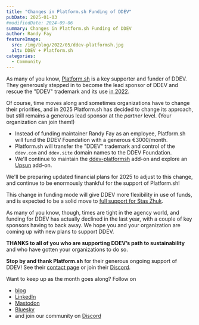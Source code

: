 ```yaml
---
title: "Changes in Platform.sh Funding of DDEV"
pubDate: 2025-01-03
#modifiedDate: 2024-09-06
summary: Changes in Platform.sh Funding of DDEV
author: Randy Fay
featureImage:
  src: /img/blog/2022/05/ddev-platformsh.jpg
  alt: DDEV + Platform.sh
categories:
  - Community
---
```


As many of you know, [Platform.sh](https://platform.sh) is a key supporter and funder of DDEV. They generously stepped in to become the lead sponsor of DDEV and rescue the "DDEV" trademark and its use [in 2022](platform-sh-becomes-a-lead-sponsor-of-ddev.md).

Of course, time moves along and sometimes organizations have to change their priorities, and in 2025 Platform.sh has decided to change its approach, but still remains a generous lead sponsor at the _partner_ level. (Your organization can join them!)

- Instead of funding maintainer Randy Fay as an employee, Platform.sh will fund the DDEV Foundation with a generous €3000/month.
- Platform.sh will transfer the "DDEV" trademark and control of the `ddev.com` and `ddev.site` domain names to the DDEV Foundation.
- We'll continue to maintain the [ddev-platformsh](https://github.com/ddev/ddev-platformsh) add-on and explore an [Upsun](https://upsun.com) add-on.

We'll be preparing updated financial plans for 2025 to adjust to this change, and continue to be enormously thankful for the support of Platform.sh!

This change in funding mode will give DDEV more flexibility in use of funds, and is expected to be a solid move to [full support for Stas Zhuk](lets-fund-stas-maintainer.md).

As many of you know, though, times are tight in the agency world, and funding for DDEV has actually declined in the last year, with a couple of key sponsors having to back away. We hope you and your organization are coming up with new plans to support DDEV.

**THANKS to all of you who are supporting DDEV’s path to sustainability** and who have gotten your organizations to do so.

**Stop by and thank Platform.sh** for their generous ongoing support of DDEV! See their [contact page](https://platform.sh/contact/) or join their [Discord](https://discord.gg/platformsh).

Want to keep up as the month goes along? Follow on

- [blog](https://ddev.com/blog/)
- [LinkedIn](https://www.linkedin.com/company/ddev-foundation)
- [Mastodon](https://fosstodon.org/@ddev)
- [Bluesky](https://bsky.app/profile/ddev.bsky.social)
- and join our community on [Discord](/s/discord)
